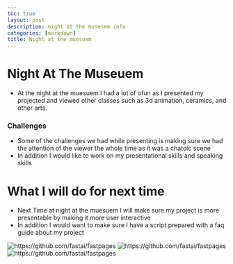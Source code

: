 ```yaml
---
toc: true
layout: post
description: night at the musesem info
categories: [markdown]
title: Night at the muesuem 
---
```

# Night At The Museuem 
- At the night at the muesuem I had a lot of ofun as I presented my projected and viewed other classes such as 3d animation, ceramics, and other arts. 

### Challenges 
- Some of the challenges we had while presenting is making sure we had the attention of the viewer the whole time as it was a chatoic scene
- In addition I would like to work on my presentational skills and speaking skills 

# What I will do for next time 
- Next Time at night at the muesuem I will make sure my project is more presentable by making it more user interactive 
- In addition I would want to make sure I have a script prepared with a faq guide about my project

![]({{site.baseurl}}/images/IMG_1974.jpg "https://github.com/fastai/fastpages")
![]({{site.baseurl}}/images/IMG_1975.jpg "https://github.com/fastai/fastpages")
![]({{site.baseurl}}/images/IMG_1976.jpg "https://github.com/fastai/fastpages")


